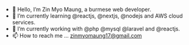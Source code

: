 - 👋 Hello, I’m Zin Myo Maung, a burmese web developer.
- 👀 I’m currently learning @reactjs, @nextjs, @nodejs and AWS cloud services.
- 🌱 I’m currently working with @php @mysql @laravel and @reactjs.
- 📫 How to reach me ... zinmyomaung17@gmail.com

<!---
phoelapyae/phoelapyae is a ✨ special ✨ repository because its `README.md` (this file) appears on your GitHub profile.
You can click the Preview link to take a look at your changes.
--->
